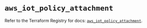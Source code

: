 # `aws_iot_policy_attachment`

Refer to the Terraform Registry for docs: [`aws_iot_policy_attachment`](https://registry.terraform.io/providers/hashicorp/aws/6.10.0/docs/resources/iot_policy_attachment).
